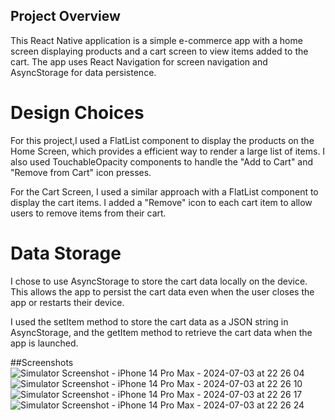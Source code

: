 ## Project Overview
This React Native application is a simple e-commerce app with a home screen displaying products and a cart screen to view items added to the cart. 
The app uses React Navigation for screen navigation and AsyncStorage for data persistence.

# Design Choices 
For this project,I used a FlatList component to display the products on the Home Screen, which provides a efficient way to render a large list of items. 
I also used TouchableOpacity components to handle the "Add to Cart" and "Remove from Cart" icon presses.

For the Cart Screen, I used a similar approach with a FlatList component to display the cart items. 
I added a "Remove" icon to each cart item to allow users to remove items from their cart.

# Data Storage
I chose to use AsyncStorage to store the cart data locally on the device. 
This allows the app to persist the cart data even when the user closes the app or restarts their device.

I used the setItem method to store the cart data as a JSON string in AsyncStorage, and the getItem method to retrieve the cart data when the app is launched.

##Screenshots
![Simulator Screenshot - iPhone 14 Pro Max - 2024-07-03 at 22 26 04](https://github.com/seanadeti/rn-assignment6-11015523/assets/143741295/76b8166e-62ed-4b77-a7ee-33b1822bb1f7)
![Simulator Screenshot - iPhone 14 Pro Max - 2024-07-03 at 22 26 10](https://github.com/seanadeti/rn-assignment6-11015523/assets/143741295/e4dad789-f5c0-4c39-ad07-aacab4cd882e)
![Simulator Screenshot - iPhone 14 Pro Max - 2024-07-03 at 22 26 17](https://github.com/seanadeti/rn-assignment6-11015523/assets/143741295/5bddd10d-d433-4e7d-bab9-592b0e83d3d1)
![Simulator Screenshot - iPhone 14 Pro Max - 2024-07-03 at 22 26 24](https://github.com/seanadeti/rn-assignment6-11015523/assets/143741295/6c5cfd26-460b-4852-99d5-da9a12c04290)

